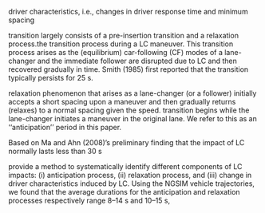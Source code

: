 driver characteristics, i.e., changes in driver response time and minimum spacing

transition largely consists of a pre-insertion transition and a relaxation process.the transition process during a LC maneuver. This transition process arises as the (equilibrium) car-following (CF) modes of a lane-changer and the immediate follower are disrupted due to LC and then recovered gradually in time.  Smith (1985) first reported that the transition typically persists for 25 s. 

relaxation phenomenon that arises as a lane-changer (or a follower) initially accepts a short spacing upon a maneuver and then gradually returns (relaxes) to a normal spacing given the speed.  transition begins while the lane-changer initiates a maneuver in the original lane. We refer to this as an ‘‘anticipation’’ period in this paper. 

Based on Ma and Ahn (2008)’s preliminary finding that the impact of LC normally lasts less than 30 s

provide a method to systematically identify different components of LC impacts: (i) anticipation process, (ii) relaxation process, and (iii) change in driver characteristics induced by LC. Using the NGSIM vehicle trajectories, we found that the average durations for the anticipation and relaxation processes respectively range 8–14 s and 10–15 s, 
